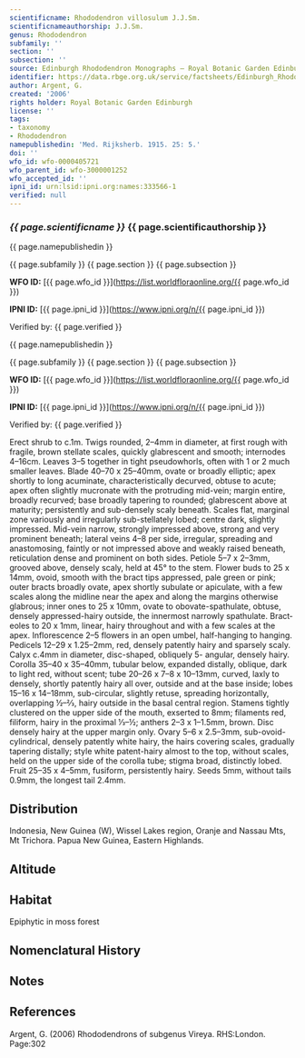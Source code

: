 ```yaml
---
scientificname: Rhododendron villosulum J.J.Sm.
scientificnameauthorship: J.J.Sm.
genus: Rhododendron
subfamily: ''
section: ''
subsection: ''
source: Edinburgh Rhododendron Monographs – Royal Botanic Garden Edinburgh
identifier: https://data.rbge.org.uk/service/factsheets/Edinburgh_Rhododendron_Monographs.xhtml
author: Argent, G.
created: '2006'
rights holder: Royal Botanic Garden Edinburgh
license: ''
tags:
- taxonomy
- Rhododendron
namepublishedin: 'Med. Rijksherb. 1915. 25: 5.'
doi: ''
wfo_id: wfo-0000405721
wfo_parent_id: wfo-3000001252
wfo_accepted_id: ''
ipni_id: urn:lsid:ipni.org:names:333566-1
verified: null
---
```

### _{{ page.scientificname }}_ {{ page.scientificauthorship }}
 {{ page.namepublishedin }}

{{ page.subfamily }} {{ page.section }} {{ page.subsection }}

**WFO ID:** [{{ page.wfo_id }}](https://list.worldfloraonline.org/{{ page.wfo_id }})

**IPNI ID:** [{{ page.ipni_id }}](https://www.ipni.org/n/{{ page.ipni_id }})

Verified by: {{ page.verified }}

 {{ page.namepublishedin }}

{{ page.subfamily }} {{ page.section }} {{ page.subsection }}

**WFO ID:** [{{ page.wfo_id }}](https://list.worldfloraonline.org/{{ page.wfo_id }})

**IPNI ID:** [{{ page.ipni_id }}](https://www.ipni.org/n/{{ page.ipni_id }})

Verified by: {{ page.verified }}



Erect shrub to c.1m. Twigs rounded, 2–4mm in diam­eter, at first rough with fragile, brown stellate scales, quickly glabrescent and smooth; internodes 4–16cm. Leaves 3–5 together in tight pseudowhorls, often with 1 or 2 much smaller leaves. Blade 40–70 x 25–40mm, ovate or broadly elliptic; apex shortly to long acuminate, characteristically decurved, obtuse to acute; apex often slightly mucron­ate with the protruding mid-vein; margin entire, broadly recurved; base broadly tapering to rounded; glabrescent above at maturity; persistently and sub-densely scaly beneath. Scales flat, marginal zone variously and irregularly sub-stellately lobed; centre dark, slightly impressed. Mid-vein narrow, strongly impressed above, strong and very prominent beneath; lateral veins 4–8 per side, irregular, spreading and anastomosing, faintly or not impressed above and weakly raised beneath, reticulation dense and prominent on both sides. Petiole 5–7 x 2–3mm, grooved above, densely scaly, held at 45° to the stem. Flower buds to 25 x 14mm, ovoid, smooth with the bract tips appressed, pale green or pink; outer bracts broadly ovate, apex shortly subulate or apiculate, with a few scales along the midline near the apex and along the margins otherwise glabrous; inner ones to 25 x 10mm, ovate to obovate-spathulate, obtuse, densely appressed-hairy outside, the innermost narrowly spathulate. Bract­eoles to 20 x 1mm, linear, hairy throughout and with a few scales at the apex. Inflorescence 2–5 flowers in an open umbel, half-hanging to hanging. Pedicels 12–29 x 1.25–2mm, red, densely patently hairy and sparsely scaly. Calyx c.4mm in diameter, disc-shaped, obliquely 5- angular, densely hairy. Corolla 35–40 x 35–40mm, tubular below, expanded distally, oblique, dark to light red, without scent; tube 20–26 x 7–8 x 10–13mm, curved, laxly to densely, shortly patently hairy all over, outside and at the base inside; lobes 15–16 x 14–18mm, sub-circular, slightly retuse, spreading horizontally, overlapping ½–2⁄3, hairy outside in the basal central region. Stamens tightly clustered on the upper side of the mouth, exserted to 8mm; filaments red, filiform, hairy in the proximal 1⁄3–½; anthers 2–3 x 1–1.5mm, brown. Disc densely hairy at the upper margin only. Ovary 5–6 x 2.5–3mm, sub-ovoid-cylindrical, densely patently white hairy, the hairs covering scales, gradually tapering distally; style white patent-hairy almost to the top, without scales, held on the upper side of the corolla tube; stigma broad, distinctly lobed. Fruit 25–35 x 4–5mm, fusiform, persistently hairy. Seeds 5mm, without tails 0.9mm, the longest tail 2.4mm.

## Distribution
Indonesia, New Guinea (W), Wissel Lakes region, Oranje and Nassau Mts, Mt Trichora. Papua New Guinea, Eastern Highlands.

## Altitude


## Habitat
Epiphytic in moss forest

## Nomenclatural History

                       
## Notes


## References

Argent, G. (2006) Rhododendrons of subgenus Vireya. RHS:London. Page:302
